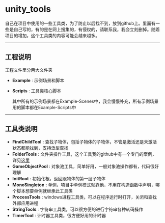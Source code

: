# unity_tools
自己在项目中使用的一些工具类，为了防止以后找不到，放到github上。里面有一些是自己写的，有的是在网上搜集的，有侵权的，请联系我，我会立刻删掉。随着项目的增加，这个工具类的内容可能会越来越多。

---
## 工程说明
工程文件里分两大文件夹

- **Example** : 示例场景和脚本
- **Scripts** : 工具类核心脚本

    其中所有的示例场景都在Example-Scenes中，我会慢慢补充，所有示例场景用的脚本都在Example-Scripts中

---
## 工具类说明
- **FindChildTool** : 查找子物体，包括子物体的子物体，不管是激活还是未激活状态都能找到，支持泛型查找
- **FolderTools** : 文件夹操作工具，这个工具我的github中有一个专门的案例，详见[这里](https://github.com/lfzl000/Folder.git)
- **GameObjectPool** : 对象池工具，简单好用，一般对象池操作都有，代码很好理解
- **InitRoot** : 初始化根，返回跟物体的第一层子物体
- **MonoSingleton** : 单例，项目中单例模式就靠他，不用在构造函数中声明，哪个脚本想要单例就继承此工具类
- **ProcessTools** : windows进程工具类，可以在程序运行时打开，关闭和查找外部应用进程
- **StringTools** : 字符串工具类，可以很方便的进行字符串各种转码操作
- **TimerTool** : 计时器工具类，很方便好用的计时器
